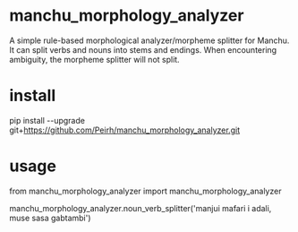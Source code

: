 # manchu_morphology_analyzer
A simple rule-based morphological analyzer/morpheme splitter for Manchu. It can split verbs and nouns into stems and endings. When encountering ambiguity, the morpheme splitter will not split.

# install
pip install --upgrade git+https://github.com/Peirh/manchu_morphology_analyzer.git

# usage
from manchu_morphology_analyzer import manchu_morphology_analyzer

manchu_morphology_analyzer.noun_verb_splitter('manjui mafari i adali, muse sasa gabtambi')
